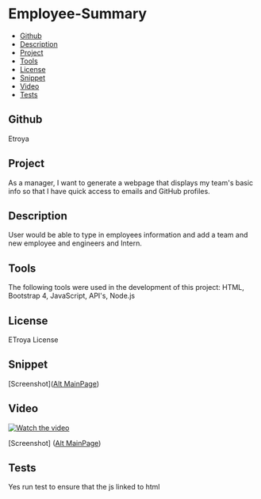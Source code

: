 # Employee-Summary

  * [Github](#username)
  * [Description](#Description)
  * [Project](#project)
  * [Tools](#tools)
  * [License](#license)
  * [Snippet](#Snippet)
  * [Video](#Video)
  * [Tests](#tests)
  
  
  ## Github
  Etroya

  ## Project

  As a manager, I want to generate a webpage that displays my team's basic info so that I have quick access to emails and GitHub profiles.

  ## Description
  
  User would be able to type in employees information and add a team and new employee and engineers and Intern.
  
  
  ## Tools

  The following tools were used in the development of this project:
   HTML, Bootstrap 4, JavaScript, API's, Node.js

  ## License

  ETroya License

  ## Snippet
 [Screenshot]([Alt MainPage](./zasset/snippet.PNG))

 ## Video
 [![Watch the video](https://i.imgur.com/vKb2F1B.png)](https://drive.google.com/file/d/1PpAM16o4um6jJzs8PINECLV1UsADwSo_/preview)
<!-- <iframe src="https://drive.google.com/file/d/1PpAM16o4um6jJzs8PINECLV1UsADwSo_/preview" width="640" height="480"></iframe> -->
 [Screenshot] ([Alt MainPage](./zasset/Homework.mp4))

## Tests

  Yes run test to ensure that the js linked to html



  